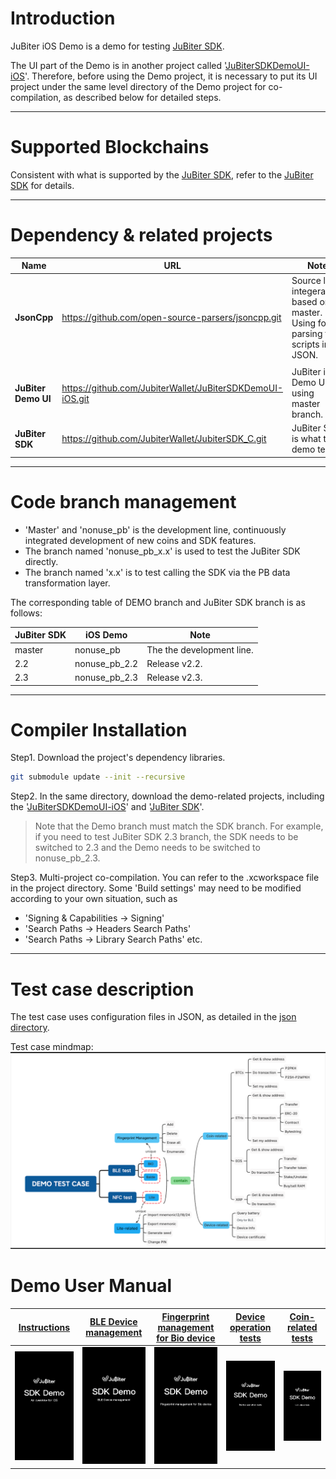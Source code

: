 # Introduction
JuBiter iOS Demo is a demo for testing [JuBiter SDK](https://github.com/JubiterWallet/JubiterSDK_C.git).

The UI part of the Demo is in another project called '[JuBiterSDKDemoUI-iOS](https://github.com/JubiterWallet/JuBiterSDKDemoUI-iOS.git)'. Therefore, before using the Demo project, it is necessary to put its UI project under the same level directory of the Demo project for co-compilation, as described below for detailed steps.
* * *
# Supported Blockchains
Consistent with what is supported by the [JuBiter SDK](https://github.com/JubiterWallet/JubiterSDK_C.git), refer to the [JuBiter SDK](https://github.com/JubiterWallet/JubiterSDK_C.git) for details.

* * *
# Dependency & related projects
| Name | URL | Note |
| ---- | ---- | ---- |
| **JsonCpp** | https://github.com/open-source-parsers/jsoncpp.git | Source level integeration, based on master. Using for parsing test scripts in JSON. |
||||
| **JuBiter Demo UI** | https://github.com/JubiterWallet/JuBiterSDKDemoUI-iOS.git | JuBiter iOS Demo UI, using master branch. |
| **JuBiter SDK** | https://github.com/JubiterWallet/JubiterSDK_C.git | JuBiter SDK is what the demo tests. |

* * *
# Code branch management
* 'Master' and 'nonuse_pb' is the development line, continuously integrated development of new coins and SDK features.
* The branch named 'nonuse_pb_x.x' is used to test the JuBiter SDK directly.
* The branch named 'x.x' is to test calling the SDK via the PB data transformation layer.

The corresponding table of DEMO branch and JuBiter SDK branch is as follows:

| JuBiter SDK | iOS Demo | Note |
| ---- | ---- | ---- |
| master | nonuse_pb | The the development line. |
| 2.2 | nonuse_pb_2.2 | Release v2.2. |
| 2.3 | nonuse_pb_2.3 | Release v2.3. |

* * *
# Compiler Installation
Step1. Download the project's dependency libraries.
```bash
git submodule update --init --recursive
```
Step2. In the same directory, download the demo-related projects, including the '[JuBiterSDKDemoUI-iOS](https://github.com/JubiterWallet/JuBiterSDKDemoUI-iOS.git)' and '[JuBiter SDK](https://github.com/JubiterWallet/JubiterSDK_C.git)'.

> Note that the Demo branch must match the SDK branch. For example, if you need to test JuBiter SDK 2.3 branch, the SDK needs to be switched to 2.3 and the Demo needs to be switched to nonuse_pb_2.3.

Step3. Multi-project co-compilation. You can refer to the .xcworkspace file in the project directory. Some 'Build settings' may need to be modified according to your own situation, such as
 - 'Signing & Capabilities -> Signing'
 - 'Search Paths -> Headers Search Paths'
 - 'Search Paths -> Library Search Paths'
etc.
***
# Test case description
The test case uses configuration files in JSON, as detailed in the [json directory](testJSONScript).

Test case mindmap:
![Test case mindmap](images/DemoTestCaseMindmap.png)

# Demo User Manual
| [Instructions](docs/JuBiter_iOS_Demo_instructions(01_Homepage).key) | [BLE Device management](docs/JuBiter_iOS_Demo_instructions(02_BleDevMgr).key) | [Fingerprint management for Bio device](docs/JuBiter_iOS_Demo_instructions(03_FingerprintMgr).key) | [Device operation tests](JuBiter_iOS_Demo_instructions(04_DevOptMgr).key) | [Coin-related tests](JuBiter_iOS_Demo_instructions(05_CoinOptMgr).key) |
| ---- | ---- | ---- | ---- | ---- |
| ![01_Homepage](images/JuBiter_iOS_Demo_instructions(01_Homepage).gif) | ![02_BleDevMgr](images/JuBiter_iOS_Demo_instructions(02_BleDevMgr).gif) | ![03_FingerprintMgr](images/JuBiter_iOS_Demo_instructions(03_FingerprintMgr).gif) | ![04_DevOptMgr](images/JuBiter_iOS_Demo_instructions(04_DevOptMgr).gif) | ![05_CoinOptMgr](images/JuBiter_iOS_Demo_instructions(05_CoinOptMgr).gif) |
